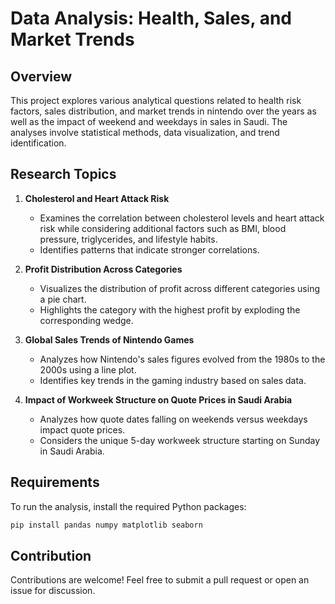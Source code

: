 # Data Analysis: Health, Sales, and Market Trends

## Overview
This project explores various analytical questions related to health risk factors, sales distribution, and market trends in nintendo over the years as well as the impact of weekend and weekdays in sales in Saudi. The analyses involve statistical methods, data visualization, and trend identification.

## Research Topics
1. **Cholesterol and Heart Attack Risk**
   - Examines the correlation between cholesterol levels and heart attack risk while considering additional factors such as BMI, blood pressure, triglycerides, and lifestyle habits.
   - Identifies patterns that indicate stronger correlations.

2. **Profit Distribution Across Categories**
   - Visualizes the distribution of profit across different categories using a pie chart.
   - Highlights the category with the highest profit by exploding the corresponding wedge.

3. **Global Sales Trends of Nintendo Games**
   - Analyzes how Nintendo's sales figures evolved from the 1980s to the 2000s using a line plot.
   - Identifies key trends in the gaming industry based on sales data.

4. **Impact of Workweek Structure on Quote Prices in Saudi Arabia**
   - Analyzes how quote dates falling on weekends versus weekdays impact quote prices.
   - Considers the unique 5-day workweek structure starting on Sunday in Saudi Arabia.

## Requirements
To run the analysis, install the required Python packages:
```bash
pip install pandas numpy matplotlib seaborn
```
## Contribution
Contributions are welcome! Feel free to submit a pull request or open an issue for discussion.


